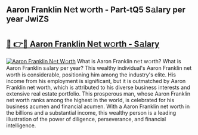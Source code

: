 ## Aaron Franklin N𝚎t w𝚘rth - Part-tQ5 S𝚊lary per year JwiZS

# <h2><a href="http://gc2n4y.nevu.top/?p=Aaron+Franklin">🔗 👉🔴 Aaron Franklin N𝚎t w𝚘rth - S𝚊lary</a></h2>

[![Aaron Franklin N𝚎t W𝚘rth](https://i.imgur.com/Oavwk0R.jpeg)](http://gc2n4y.nevu.top/?p=Aaron+Franklin)
What is Aaron Franklin n𝚎t w𝚘rth? What is Aaron Franklin s𝚊lary per year?
This wealthy individual's Aaron Franklin net worth is considerable, positioning him among the industry's elite. His income from his employment is significant, but it is outmatched by Aaron Franklin net worth, which is attributed to his diverse business interests and extensive real estate portfolio. This prosperous man, whose Aaron Franklin net worth ranks among the highest in the world, is celebrated for his business acumen and financial acumen. With a Aaron Franklin net worth in the billions and a substantial income, this wealthy person is a leading illustration of the power of diligence, perseverance, and financial intelligence.
